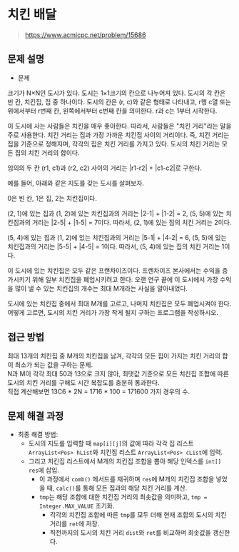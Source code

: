 # 치킨 배달

> https://www.acmicpc.net/problem/15686

## 문제 설명

- 문제

크기가 N×N인 도시가 있다. 도시는 1×1크기의 칸으로 나누어져 있다. 도시의 각 칸은 빈 칸, 치킨집, 집 중 하나이다. 도시의 칸은 (r, c)와 같은 형태로 나타내고, r행 c열 또는 위에서부터 r번째 칸,
왼쪽에서부터 c번째 칸을 의미한다. r과 c는 1부터 시작한다.

이 도시에 사는 사람들은 치킨을 매우 좋아한다. 따라서, 사람들은 "치킨 거리"라는 말을 주로 사용한다. 치킨 거리는 집과 가장 가까운 치킨집 사이의 거리이다. 즉, 치킨 거리는 집을 기준으로 정해지며, 각각의 집은
치킨 거리를 가지고 있다. 도시의 치킨 거리는 모든 집의 치킨 거리의 합이다.

임의의 두 칸 (r1, c1)과 (r2, c2) 사이의 거리는 |r1-r2| + |c1-c2|로 구한다.

예를 들어, 아래와 같은 지도를 갖는 도시를 살펴보자.

0은 빈 칸, 1은 집, 2는 치킨집이다.

(2, 1)에 있는 집과 (1, 2)에 있는 치킨집과의 거리는 |2-1| + |1-2| = 2, (5, 5)에 있는 치킨집과의 거리는 |2-5| + |1-5| = 7이다. 따라서, (2, 1)에 있는 집의 치킨
거리는 2이다.

(5, 4)에 있는 집과 (1, 2)에 있는 치킨집과의 거리는 |5-1| + |4-2| = 6, (5, 5)에 있는 치킨집과의 거리는 |5-5| + |4-5| = 1이다. 따라서, (5, 4)에 있는 집의 치킨
거리는 1이다.

이 도시에 있는 치킨집은 모두 같은 프랜차이즈이다. 프렌차이즈 본사에서는 수익을 증가시키기 위해 일부 치킨집을 폐업시키려고 한다. 오랜 연구 끝에 이 도시에서 가장 수익을 많이 낼 수 있는 치킨집의 개수는 최대
M개라는 사실을 알아내었다.

도시에 있는 치킨집 중에서 최대 M개를 고르고, 나머지 치킨집은 모두 폐업시켜야 한다. 어떻게 고르면, 도시의 치킨 거리가 가장 작게 될지 구하는 프로그램을 작성하시오.

## 접근 방법

최대 13개의 치킨집 중 M개의 치킨집을 남겨, 각각의 모든 집이 가지는 치킨 거리의 합이 최소가 되는 값을 구하는 문제.  
N과 M이 각각 최대 50과 13으로 크지 않아, 최댓값 기준으로 모든 치킨집 조합에 따른 도시의 치킨 거리를 구해도 시간 복잡도를 충분히 통과한다.  
직접 계산해보면 13C6 * 2N = 1716 * 100 = 171600 가지 경우의 수.

## 문제 해결 과정

- 최종 해결 방법:
    - 도시의 지도를 입력할 때 `map[i][j]`의 값에 따라 각각 집 리스트 `ArrayList<Pos> hList`와 치킨집 리스트 `ArrayList<Pos> cList`에 입력.
    - 그리고 치킨집 리스트에서 M개의 치킨집 조합을 뽑아 해당 인덱스를 `int[] res`에 삽입.
        - 이 과정에서 `comb()` 메서드를 재귀하며 `res`에 M개의 치킨집 조합을 넣었을 때, `calc()`를 통해 모든 집과의 해당 치킨 거리를 계산.
        - `tmp`는 해당 조합에 대한 치킨집 거리의 최솟값을 의미하고, `tmp = Integer.MAX_VALUE` 초기화.
            - 각각의 치킨집 조합에 따른 `tmp`를 모두 더해 현재 조합의 도시의 치킨 거리를 `ret`에 저장.
            - 직전까지의 도시의 치킨 거리 `dist`와 `ret`를 비교하며 최솟값을 갱신한다.
